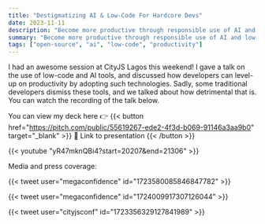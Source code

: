```yaml
---
title: "Destigmatizing AI & Low-Code For Hardcore Devs"
date: 2023-11-11
description: "Become more productive through responsible use of AI and low-code technology"
summary: "Become more productive through responsible use of AI and low-code technology"
tags: ["open-source", "ai", "low-code", "productivity"]
---
```


I had an awesome session at CityJS Lagos this weekend! I gave a talk on the use of low-code and AI tools, and discussed how developers can level-up on productivity by adopting such technologies. Sadly, some traditional developers dismiss these tools, and we talked about how detrimental that is. You can watch the recording of the talk below.

You can view my deck here 👉
{{< button href="https://pitch.com/public/55619267-ede2-4f3d-b069-91146a3aa9b0" target="_blank" >}}
🔗 Link to presentation
{{< /button >}}

{{< youtube "yR47mknQBi4?start=20207&end=21306" >}}

Media and press coverage:

{{< tweet user="megaconfidence" id="1723580085846847782" >}}

{{< tweet user="megaconfidence" id="1724009917307126044" >}}

{{< tweet user="cityjsconf" id="1723356329127841989" >}}
